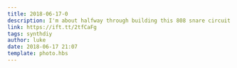 ```yaml
---
title: 2018-06-17-0
description: I'm about halfway through building this 808 snare circuit and definitely feeling like I bit off a little more than I could chew on the wiring front 😂 #synthdiy
link: https://ift.tt/2tfCaFg
tags: synthdiy
author: luke
date: 2018-06-17 21:07
template: photo.hbs
---
```

